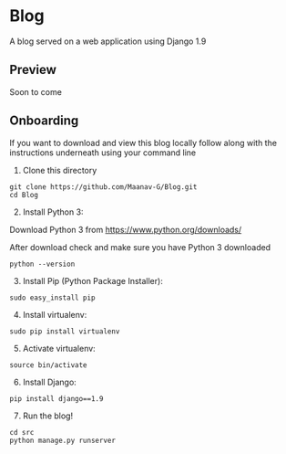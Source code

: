 # Blog
A blog served on a web application using Django 1.9

## Preview 
Soon to come 

## Onboarding 
If you want to download and view this blog locally follow along with the instructions underneath using your command line

1. Clone this directory
```
git clone https://github.com/Maanav-G/Blog.git
cd Blog
```

2. Install Python 3:

Download Python 3 from https://www.python.org/downloads/

After download check and make sure you have Python 3 downloaded
```
python --version
```

3. Install Pip (Python Package Installer):
```
sudo easy_install pip
```

4. Install virtualenv:
```
sudo pip install virtualenv
```
    
5. Activate virtualenv:
```
source bin/activate
```
    
6. Install Django:
```
pip install django==1.9
```


7. Run the blog!
```
cd src
python manage.py runserver
```


